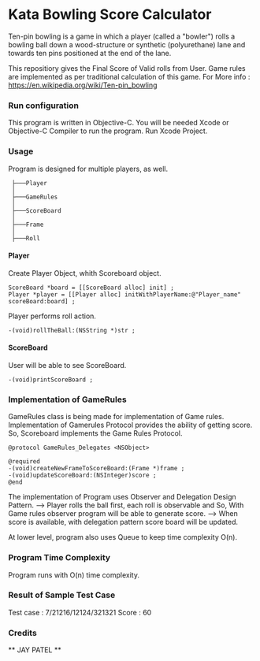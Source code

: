 # Kata Bowling Score Calculator

Ten-pin bowling is a game in which a player (called a "bowler") rolls a bowling ball down a wood-structure or synthetic (polyurethane) lane and towards ten pins positioned at the end of the lane.

This repositiory gives the Final Score of Valid rolls from User. Game rules are implemented as per traditional calculation of this game. 
For More info : https://en.wikipedia.org/wiki/Ten-pin_bowling

### Run configuration

This program is written in Objective-C. You will be needed Xcode or Objective-C Compiler to run the program.
Run Xcode Project.

### Usage

Program is designed for multiple players, as well. 

```
 ├───Player
 │
 ├───GameRules
 │
 ├───ScoreBoard
 │
 ├───Frame
 │
 ├───Roll
```

#### Player

Create Player Object, whith Scoreboard object. 

```
ScoreBoard *board = [[ScoreBoard alloc] init] ;
Player *player = [[Player alloc] initWithPlayerName:@"Player_name" scoreBoard:board] ;
```

Player performs roll action.

```
-(void)rollTheBall:(NSString *)str ;
```

#### ScoreBoard 

User will be able to see ScoreBoard.

```
-(void)printScoreBoard ;
```

### Implementation of GameRules

GameRules class is being made for implementation of Game rules. Implementation of Gamerules Protocol provides the ability of getting score.
So, Scoreboard implements the Game Rules Protocol. 

```
@protocol GameRules_Delegates <NSObject>

@required
-(void)createNewFrameToScoreBoard:(Frame *)frame ;
-(void)updateScoreBoard:(NSInteger)score ;
@end
```

The implementation of Program uses Observer and Delegation Design Pattern. 
--> Player rolls the ball first, each roll is observable and So, With Game rules observer program will be able to generate score.
--> When score is available, with delegation pattern score board will be updated.

At lower level, program also uses Queue to keep time complexity O(n). 


### Program Time Complexity

Program runs with O(n) time complexity.


### Result of Sample Test Case

Test case : 7/21216/12124/321321
Score : 60

### Credits

** JAY PATEL **
